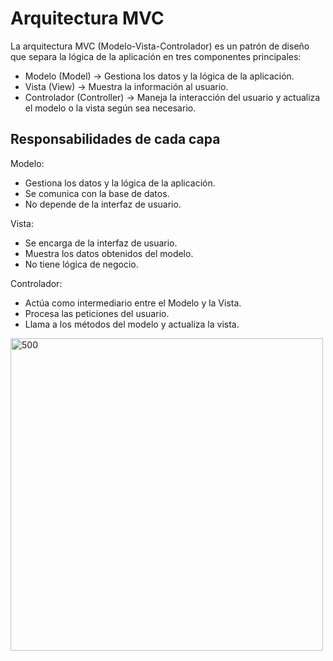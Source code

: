 <h1> Arquitectura  MVC </h1>

<p>La arquitectura MVC (Modelo-Vista-Controlador) es un patrón de diseño que separa la lógica de la aplicación en tres componentes principales:

<ul>
   <li>Modelo (Model) → Gestiona los datos y la lógica de la aplicación.</li>
   <li>Vista (View) → Muestra la información al usuario.</li>
   <li>Controlador (Controller) → Maneja la interacción del usuario y actualiza el modelo o la vista según sea necesario.</li>
</ul>

<h2>Responsabilidades de cada capa </h2>

Modelo: 

<ul>
   <li>Gestiona los datos y la lógica de la aplicación.
   <li>Se comunica con la base de datos.</li>
   <li>No depende de la interfaz de usuario.</li>
</ul>

Vista: 

<ul>
   <li>Se encarga de la interfaz de usuario.</li>
   <li>Muestra los datos obtenidos del modelo.</li>
   <li>No tiene lógica de negocio.</li>
</ul>

Controlador: 

<ul>
    <li>Actúa como intermediario entre el Modelo y la Vista.</li>
    <li>Procesa las peticiones del usuario.</li>
    <li>Llama a los métodos del modelo y actualiza la vista.</li>
</ul>

<img src="https://www.freecodecamp.org/espanol/news/content/images/size/w1600/2021/06/MVC3.png" alt="500" width="500">


